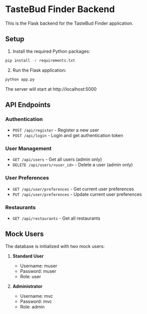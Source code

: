 
# TasteBud Finder Backend

This is the Flask backend for the TasteBud Finder application.

## Setup

1. Install the required Python packages:

```bash
pip install -r requirements.txt
```

2. Run the Flask application:

```bash
python app.py
```

The server will start at http://localhost:5000

## API Endpoints

### Authentication
- `POST /api/register` - Register a new user
- `POST /api/login` - Login and get authentication token

### User Management
- `GET /api/users` - Get all users (admin only)
- `DELETE /api/users/<user_id>` - Delete a user (admin only)

### User Preferences
- `GET /api/user/preferences` - Get current user preferences
- `PUT /api/user/preferences` - Update current user preferences

### Restaurants
- `GET /api/restaurants` - Get all restaurants

## Mock Users

The database is initialized with two mock users:

1. **Standard User**
   - Username: muser
   - Password: muser
   - Role: user

2. **Administrator**
   - Username: mvc
   - Password: mvc
   - Role: admin
